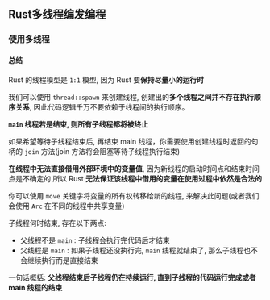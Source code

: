 ## Rust多线程编发编程

### 使用多线程

#### 总结

Rust 的线程模型是 `1:1` 模型, 因为 Rust 要**保持尽量小的运行时**

我们可以使用 `thread::spawn` 来创建线程, 创建出的**多个线程之间并不存在执行顺序关系**, 因此代码逻辑千万不要依赖于线程间的执行顺序。

**`main` 线程若是结束, 则所有子线程都将被终止**

如果希望等待子线程结束后, 再结束 main 线程，你需要使用创建线程时返回的句柄的 `join` 方法(join 方法将会阻塞等待子线程执行结束)

**在线程中无法直接借用外部环境中的变量值**, 因为新线程的启动时间点和结束时间点是不确定的
所以 Rust **无法保证该线程中借用的变量在使用过程中依然是合法的**

你可以使用 `move` 关键字将变量的所有权转移给新的线程, 来解决此问题(或者我们会使用 `Arc` 在不同的线程中共享变量)

子线程何时结束, 存在以下两点:
* 父线程不是 `main` : 子线程会执行完代码后才结束
* 父线程是 `main` : 如果子线程还没执行完, `main` 线程就结束了, 那么子线程也不会继续执行而是直接结束

一句话概括: **父线程结束后子线程仍在持续运行, 直到子线程的代码运行完成或者 main 线程的结束**

